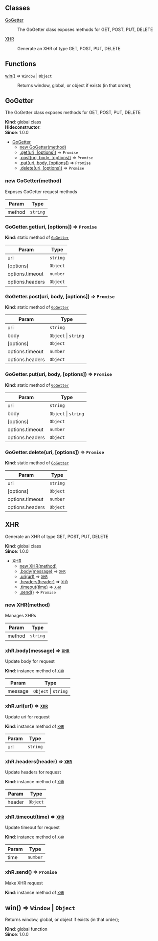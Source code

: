 ## Classes

<dl>
<dt><a href="#GoGetter">GoGetter</a></dt>
<dd><p>The GoGetter class exposes methods for GET, POST, PUT, DELETE</p>
</dd>
<dt><a href="#XHR">XHR</a></dt>
<dd><p>Generate an XHR of type GET, POST, PUT, DELETE</p>
</dd>
</dl>

## Functions

<dl>
<dt><a href="#win">win()</a> ⇒ <code>Window</code> | <code>Object</code></dt>
<dd><p>Returns window, global, or object if exists (in that order);</p>
</dd>
</dl>

<a name="GoGetter"></a>

## GoGetter
The GoGetter class exposes methods for GET, POST, PUT, DELETE

**Kind**: global class  
**Hideconstructor**:   
**Since**: 1.0.0  

* [GoGetter](#GoGetter)
    * [new GoGetter(method)](#new_GoGetter_new)
    * [.get(uri, [options])](#GoGetter.get) ⇒ <code>Promise</code>
    * [.post(uri, body, [options])](#GoGetter.post) ⇒ <code>Promise</code>
    * [.put(uri, body, [options])](#GoGetter.put) ⇒ <code>Promise</code>
    * [.delete(uri, [options])](#GoGetter.delete) ⇒ <code>Promise</code>

<a name="new_GoGetter_new"></a>

### new GoGetter(method)
Exposes GoGetter request methods


| Param | Type |
| --- | --- |
| method | <code>string</code> | 

<a name="GoGetter.get"></a>

### GoGetter.get(uri, [options]) ⇒ <code>Promise</code>
**Kind**: static method of <code>[GoGetter](#GoGetter)</code>  

| Param | Type |
| --- | --- |
| uri | <code>string</code> | 
| [options] | <code>Object</code> | 
| options.timeout | <code>number</code> | 
| options.headers | <code>Object</code> | 

<a name="GoGetter.post"></a>

### GoGetter.post(uri, body, [options]) ⇒ <code>Promise</code>
**Kind**: static method of <code>[GoGetter](#GoGetter)</code>  

| Param | Type |
| --- | --- |
| uri | <code>string</code> | 
| body | <code>Object</code> &#124; <code>string</code> | 
| [options] | <code>Object</code> | 
| options.timeout | <code>number</code> | 
| options.headers | <code>Object</code> | 

<a name="GoGetter.put"></a>

### GoGetter.put(uri, body, [options]) ⇒ <code>Promise</code>
**Kind**: static method of <code>[GoGetter](#GoGetter)</code>  

| Param | Type |
| --- | --- |
| uri | <code>string</code> | 
| body | <code>Object</code> &#124; <code>string</code> | 
| [options] | <code>Object</code> | 
| options.timeout | <code>number</code> | 
| options.headers | <code>Object</code> | 

<a name="GoGetter.delete"></a>

### GoGetter.delete(uri, [options]) ⇒ <code>Promise</code>
**Kind**: static method of <code>[GoGetter](#GoGetter)</code>  

| Param | Type |
| --- | --- |
| uri | <code>string</code> | 
| [options] | <code>Object</code> | 
| options.timeout | <code>number</code> | 
| options.headers | <code>Object</code> | 

<a name="XHR"></a>

## XHR
Generate an XHR of type GET, POST, PUT, DELETE

**Kind**: global class  
**Since**: 1.0.0  

* [XHR](#XHR)
    * [new XHR(method)](#new_XHR_new)
    * [.body(message)](#XHR+body) ⇒ <code>[XHR](#XHR)</code>
    * [.uri(url)](#XHR+uri) ⇒ <code>[XHR](#XHR)</code>
    * [.headers(header)](#XHR+headers) ⇒ <code>[XHR](#XHR)</code>
    * [.timeout(time)](#XHR+timeout) ⇒ <code>[XHR](#XHR)</code>
    * [.send()](#XHR+send) ⇒ <code>Promise</code>

<a name="new_XHR_new"></a>

### new XHR(method)
Manages XHRs


| Param | Type |
| --- | --- |
| method | <code>string</code> | 

<a name="XHR+body"></a>

### xhR.body(message) ⇒ <code>[XHR](#XHR)</code>
Update body for request

**Kind**: instance method of <code>[XHR](#XHR)</code>  

| Param | Type |
| --- | --- |
| message | <code>Object</code> &#124; <code>string</code> | 

<a name="XHR+uri"></a>

### xhR.uri(url) ⇒ <code>[XHR](#XHR)</code>
Update uri for request

**Kind**: instance method of <code>[XHR](#XHR)</code>  

| Param | Type |
| --- | --- |
| url | <code>string</code> | 

<a name="XHR+headers"></a>

### xhR.headers(header) ⇒ <code>[XHR](#XHR)</code>
Update headers for request

**Kind**: instance method of <code>[XHR](#XHR)</code>  

| Param | Type |
| --- | --- |
| header | <code>Object</code> | 

<a name="XHR+timeout"></a>

### xhR.timeout(time) ⇒ <code>[XHR](#XHR)</code>
Update timeout for request

**Kind**: instance method of <code>[XHR](#XHR)</code>  

| Param | Type |
| --- | --- |
| time | <code>number</code> | 

<a name="XHR+send"></a>

### xhR.send() ⇒ <code>Promise</code>
Make XHR request

**Kind**: instance method of <code>[XHR](#XHR)</code>  
<a name="win"></a>

## win() ⇒ <code>Window</code> &#124; <code>Object</code>
Returns window, global, or object if exists (in that order);

**Kind**: global function  
**Since**: 1.0.0  
